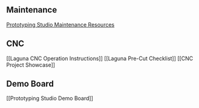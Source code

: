 
## Maintenance
[Prototyping Studio Maintenance Resources](Maintenance/Prototyping%20Studio%20Maintenance%20Resources.md)
## CNC
[[Laguna CNC Operation Instructions]]
[[Laguna Pre-Cut Checklist]]
[[CNC Project Showcase]]
## Demo Board
[[Prototyping Studio Demo Board]]

